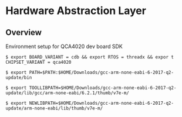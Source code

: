 # Hardware Abstraction Layer

## Overview


Environment setup for QCA4020 dev board SDK
```shell
$ export BOARD_VARIANT = cdb && export RTOS = threadx && expor t CHIPSET_VARIANT = qca4020

$ export PATH=$PATH:$HOME/Downloads/gcc-arm-none-eabi-6-2017-q2-update/bin

$ export TOOLLIBPATH=$HOME/Downloads/gcc-arm-none-eabi-6-2017-q2-update/lib/gcc/arm-none-eabi/6.2.1/thumb/v7e-m/

$ export NEWLIBPATH=$HOME/Downloads/gcc-arm-none-eabi-6-2017-q2-update/arm-none-eabi/lib/thumb/v7e-m/
```

